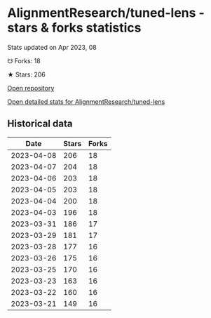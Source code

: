# AlignmentResearch/tuned-lens - stars & forks statistics

Stats updated on Apr 2023, 08

☋ Forks: 18

★ Stars: 206

[Open repository](https://github.com/AlignmentResearch/tuned-lens)

[Open detailed stats for AlignmentResearch/tuned-lens](https://reviewgithub.com/rep/AlignmentResearch/tuned-lens)

## Historical data
| Date | Stars | Forks |
|------|-------|-------|
| 2023-04-08 | 206 | 18 | 
| 2023-04-07 | 204 | 18 | 
| 2023-04-06 | 203 | 18 | 
| 2023-04-05 | 203 | 18 | 
| 2023-04-04 | 200 | 18 | 
| 2023-04-03 | 196 | 18 | 
| 2023-03-31 | 186 | 17 | 
| 2023-03-29 | 181 | 17 | 
| 2023-03-28 | 177 | 16 | 
| 2023-03-26 | 175 | 16 | 
| 2023-03-25 | 170 | 16 | 
| 2023-03-23 | 163 | 16 | 
| 2023-03-22 | 160 | 16 | 
| 2023-03-21 | 149 | 16 | 

